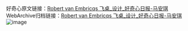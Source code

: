 好奇心原文链接：[Robert van Embricqs 飞桌_设计_好奇心日报-马安琪 ](https://www.qdaily.com/articles/10064.html)
WebArchive归档链接：[Robert van Embricqs 飞桌_设计_好奇心日报-马安琪 ](http://web.archive.org/web/20190623155543/https://www.qdaily.com/articles/10064.html)
![image](http://ww3.sinaimg.cn/large/007d5XDply1g3vuyf4uvmj30u02d9x0m)